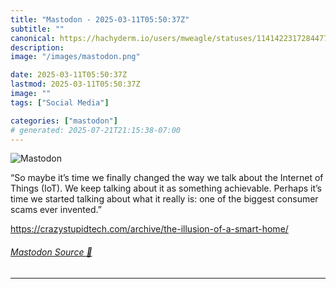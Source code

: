 ```yaml
---
title: "Mastodon - 2025-03-11T05:50:37Z"
subtitle: ""
canonical: https://hachyderm.io/users/mweagle/statuses/114142231728447746
description:
image: "/images/mastodon.png"

date: 2025-03-11T05:50:37Z
lastmod: 2025-03-11T05:50:37Z
image: ""
tags: ["Social Media"]

categories: ["mastodon"]
# generated: 2025-07-21T21:15:38-07:00
---
```

![Mastodon](/images/mastodon.png)

<p>“So maybe it’s time we finally changed the way we talk about the Internet of Things (IoT). We keep talking about it as something achievable. Perhaps it’s time we started talking about what it really is: one of the biggest consumer scams ever invented.”</p><p><a href="https://crazystupidtech.com/archive/the-illusion-of-a-smart-home/" target="_blank" rel="nofollow noopener noreferrer" translate="no"><span class="invisible">https://</span><span class="ellipsis">crazystupidtech.com/archive/th</span><span class="invisible">e-illusion-of-a-smart-home/</span></a></p>


###### [Mastodon Source 🐘](https://hachyderm.io/@mweagle/114142231728447746)

___
